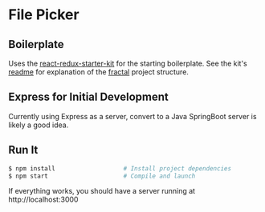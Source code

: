 # File Picker

## Boilerplate

Uses the [react-redux-starter-kit](https://github.com/rackt/react-router) for the starting boilerplate.  See the kit's [readme](https://github.com/davezuko/react-redux-starter-kit/blob/master/README.md) for explanation of the [fractal](https://github.com/davezuko/react-redux-starter-kit/wiki/Fractal-Project-Structure) project structure.

## Express for Initial Development

Currently using Express as a server, convert to a Java SpringBoot server is likely a good idea.

## Run It

```bash
$ npm install                   # Install project dependencies
$ npm start                     # Compile and launch
```
If everything works, you should have a server running at http://localhost:3000

